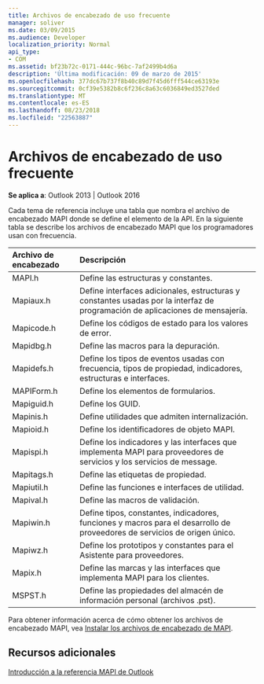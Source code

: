 ```yaml
---
title: Archivos de encabezado de uso frecuente
manager: soliver
ms.date: 03/09/2015
ms.audience: Developer
localization_priority: Normal
api_type:
- COM
ms.assetid: bf23b72c-0171-444c-96bc-7af2499b4d6a
description: 'Última modificación: 09 de marzo de 2015'
ms.openlocfilehash: 377dc67b737f8b40c89d7f45d6fff544ce63193e
ms.sourcegitcommit: 0cf39e5382b8c6f236c8a63c6036849ed3527ded
ms.translationtype: MT
ms.contentlocale: es-ES
ms.lasthandoff: 08/23/2018
ms.locfileid: "22563887"
---
```

# <a name="commonly-used-header-files"></a>Archivos de encabezado de uso frecuente

  
  
**Se aplica a**: Outlook 2013 | Outlook 2016 
  
Cada tema de referencia incluye una tabla que nombra el archivo de encabezado MAPI donde se define el elemento de la API. En la siguiente tabla se describe los archivos de encabezado MAPI que los programadores usan con frecuencia.
  
|**Archivo de encabezado**|**Descripción**|
|:-----|:-----|
|MAPI.h  <br/> |Define las estructuras y constantes.  <br/> |
|Mapiaux.h  <br/> |Define interfaces adicionales, estructuras y constantes usadas por la interfaz de programación de aplicaciones de mensajería.  <br/> |
|Mapicode.h  <br/> |Define los códigos de estado para los valores de error.  <br/> |
|Mapidbg.h  <br/> |Define las macros para la depuración.  <br/> |
|Mapidefs.h  <br/> |Define los tipos de eventos usadas con frecuencia, tipos de propiedad, indicadores, estructuras e interfaces.  <br/> |
|MAPIForm.h  <br/> |Define los elementos de formularios.  <br/> |
|Mapiguid.h  <br/> |Define los GUID.  <br/> |
|Mapinis.h  <br/> |Define utilidades que admiten internalización.  <br/> |
|Mapioid.h  <br/> |Define los identificadores de objeto MAPI.  <br/> |
|Mapispi.h  <br/> |Define los indicadores y las interfaces que implementa MAPI para proveedores de servicios y los servicios de message.  <br/> |
|Mapitags.h  <br/> |Define las etiquetas de propiedad.  <br/> |
|Mapiutil.h  <br/> |Define las funciones e interfaces de utilidad.  <br/> |
|Mapival.h  <br/> |Define las macros de validación.  <br/> |
|Mapiwin.h  <br/> |Define tipos, constantes, indicadores, funciones y macros para el desarrollo de proveedores de servicios de origen único.  <br/> |
|Mapiwz.h  <br/> |Define los prototipos y constantes para el Asistente para proveedores.  <br/> |
|Mapix.h  <br/> |Define las marcas y las interfaces que implementa MAPI para los clientes.  <br/> |
|MSPST.h  <br/> |Define las propiedades del almacén de información personal (archivos .pst).  <br/> |
   
Para obtener información acerca de cómo obtener los archivos de encabezado MAPI, vea [Instalar los archivos de encabezado de MAPI](how-to-install-mapi-header-files.md).
  
## <a name="see-also"></a>Recursos adicionales



[Introducción a la referencia MAPI de Outlook](getting-started-with-the-outlook-mapi-reference.md)

